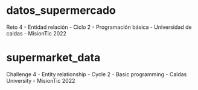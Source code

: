 # datos_supermercado
 Reto 4 - Entidad relación - Ciclo 2 - Programación básica - Universidad de caldas - MisionTic 2022
 
# supermarket_data
 Challenge 4 - Entity relationship - Cycle 2 - Basic programming - Caldas University - MisionTic 2022
